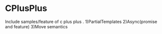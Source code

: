 # CPlusPlus
Include samples/feature of c plus plus .
1)PartialTemplates
2)Async(promise and feature)
3)Move semantics
